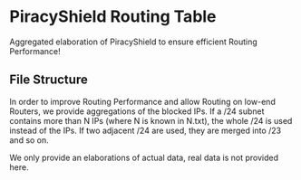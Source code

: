 # PiracyShield Routing Table

Aggregated elaboration of PiracyShield to ensure efficient Routing Performance!

## File Structure

In order to improve Routing Performance and allow Routing on low-end Routers, we provide aggregations of the blocked IPs. 
If a /24 subnet contains more than N IPs (where N is known in N.txt), the whole /24 is used instead of the IPs. If two adjacent /24 are used, they are merged into /23 and so on.

We only provide an elaborations of actual data, real data is not provided here.
